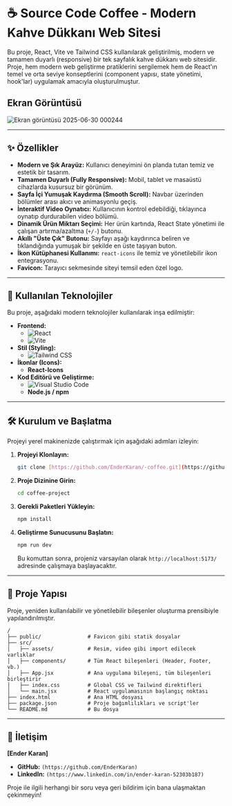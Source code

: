 # ☕ Source Code Coffee - Modern Kahve Dükkanı Web Sitesi

Bu proje, React, Vite ve Tailwind CSS kullanılarak geliştirilmiş, modern ve tamamen duyarlı (responsive) bir tek sayfalık kahve dükkanı web sitesidir. Proje, hem modern web geliştirme pratiklerini sergilemek hem de React'ın temel ve orta seviye konseptlerini (component yapısı, state yönetimi, hook'lar) uygulamak amacıyla oluşturulmuştur.

## Ekran Görüntüsü
![Ekran görüntüsü 2025-06-30 000244](https://github.com/user-attachments/assets/06690aea-4757-4f35-be58-90ab1493284c)

---

## ✨ Özellikler

- **Modern ve Şık Arayüz:** Kullanıcı deneyimini ön planda tutan temiz ve estetik bir tasarım.
- **Tamamen Duyarlı (Fully Responsive):** Mobil, tablet ve masaüstü cihazlarda kusursuz bir görünüm.
- **Sayfa İçi Yumuşak Kaydırma (Smooth Scroll):** Navbar üzerinden bölümler arası akıcı ve animasyonlu geçiş.
- **İnteraktif Video Oynatıcı:** Kullanıcının kontrol edebildiği, tıklayınca oynatıp durdurabilen video bölümü.
- **Dinamik Ürün Miktarı Seçimi:** Her ürün kartında, React State yönetimi ile çalışan artırma/azaltma (`+/-`) butonu.
- **Akıllı "Üste Çık" Butonu:** Sayfayı aşağı kaydırınca beliren ve tıklandığında yumuşak bir şekilde en üste taşıyan buton.
- **İkon Kütüphanesi Kullanımı:** `react-icons` ile temiz ve yönetilebilir ikon entegrasyonu.
- **Favicon:** Tarayıcı sekmesinde siteyi temsil eden özel logo.

---

## 🚀 Kullanılan Teknolojiler

Bu proje, aşağıdaki modern teknolojiler kullanılarak inşa edilmiştir:

- **Frontend:**
  - ![React](https://img.shields.io/badge/React-20232A?style=for-the-badge&logo=react&logoColor=61DAFB)
  - ![Vite](https://img.shields.io/badge/Vite-646CFF?style=for-the-badge&logo=vite&logoColor=white)
- **Stil (Styling):**
  - ![Tailwind CSS](https://img.shields.io/badge/Tailwind_CSS-38B2AC?style=for-the-badge&logo=tailwind-css&logoColor=white)
- **İkonlar (Icons):**
  - **React-Icons**
- **Kod Editörü ve Geliştirme:**
  - ![Visual Studio Code](https://img.shields.io/badge/VS_Code-0078D4?style=for-the-badge&logo=visual-studio-code&logoColor=white)
  - **Node.js / npm**

---

## 🛠️ Kurulum ve Başlatma

Projeyi yerel makinenizde çalıştırmak için aşağıdaki adımları izleyin:

1.  **Projeyi Klonlayın:**
    ```bash
    git clone [https://github.com/EnderKaran/-coffee.git](https://github.com/EnderKaran/Coffee-Website-coffee.git)
    ```

2.  **Proje Dizinine Girin:**
    ```bash
    cd coffee-project
    ```

3.  **Gerekli Paketleri Yükleyin:**
    ```bash
    npm install
    ```

4.  **Geliştirme Sunucusunu Başlatın:**
    ```bash
    npm run dev
    ```
    Bu komuttan sonra, projeniz varsayılan olarak `http://localhost:5173/` adresinde çalışmaya başlayacaktır.

---

## 📂 Proje Yapısı

Proje, yeniden kullanılabilir ve yönetilebilir bileşenler oluşturma prensibiyle yapılandırılmıştır.

```
/
├── public/               # Favicon gibi statik dosyalar
├── src/
│   ├── assets/           # Resim, video gibi import edilecek varlıklar
│   ├── components/       # Tüm React bileşenleri (Header, Footer, vb.)
│   ├── App.jsx           # Ana uygulama bileşeni, tüm bileşenleri birleştirir
│   ├── index.css         # Global CSS ve Tailwind direktifleri
│   └── main.jsx          # React uygulamasının başlangıç noktası
├── index.html            # Ana HTML dosyası
├── package.json          # Proje bağımlılıkları ve script'ler
└── README.md             # Bu dosya
```

---

## 👤 İletişim

**[Ender Karan]**

- **GitHub:** `(https://github.com/EnderKaran)`
- **LinkedIn:** `(https://www.linkedin.com/in/ender-karan-52303b187)`

Proje ile ilgili herhangi bir soru veya geri bildirim için bana ulaşmaktan çekinmeyin!
